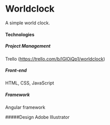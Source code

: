 # Worldclock

A simple world clock. <br>

#### Technologies

##### Project Management
Trello (https://trello.com/b/lGlOiQp1/worldclock) <br>

##### Front-end
HTML, CSS, JavaScript <br>

##### Framework 
Angular framework <br>

#####Design 
Adobe Illustrator <br>
